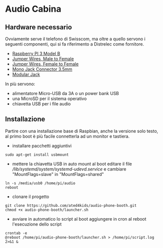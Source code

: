 # Audio Cabina

## Hardware necessario
Ovviamente serve il telefono di Swisscom, ma oltre a quello servono i seguenti componenti, qui si fa riferimento a Distrelec come fornitore.

* [Raspberry PI 3 Model B](https://www.distrelec.ch/en/raspberry-pi-model-1gb-ram-raspberry-pi-raspberry-pi/p/30085264)
* [Jumper Wires, Male to Female](https://www.distrelec.ch/en/jumper-wire-male-to-female-pack-of-10-pieces-150-mm-multicoloured-rnd-components-rnd-255-00013/p/30115111)
* [Jumper Wires, Female to Female](https://www.distrelec.ch/en/jumper-wire-female-to-female-pack-of-10-pieces-150-mm-black-rnd-components-rnd-255-00010/p/30115108)
* [Mono Jack Connector 3.5mm](https://www.distrelec.ch/en/mono-jack-connector-black-mm-male-rnd-connect-rnd-205-00618/p/30090513)
* [Modular Jack](https://www.distrelec.ch/en/modular-jack-bel-stewart-ss-6444-nf/p/14269430)

In più servono:
* alimentatore Micro-USB da 3A o un power bank USB
* una MicroSD per il sistema operativo
* chiavetta USB per i file audio

## Installazione
Partire con una installazione base di Raspbian, anche la versione solo testo, al primo boot è più facile connetterla ad un monitor e tastiera.

* installare pacchetti aggiuntivi
```
sudo apt-get install usbmount
```

* mettere la chiavetta USB in auto mount al boot
editare il file */lib/systemd/system/systemd-udevd.service* e cambiare "MountFlags=slave" in "MountFlags=shared"
```
ln -s /media/usb0 /home/pi/audio
reboot
```

* clonare il progetto
```
git clone https://github.com/ated4kids/audio-phone-booth.git
chmod +x audio-phone-booth/launcher.sh
```

* avviare in automatico lo script al boot
aggiungere in cron al reboot l'esecuzione dello script
```
crontab -e
@reboot /home/pi/audio-phone-booth/launcher.sh > /home/pi/script.log 2>&1 &
```

